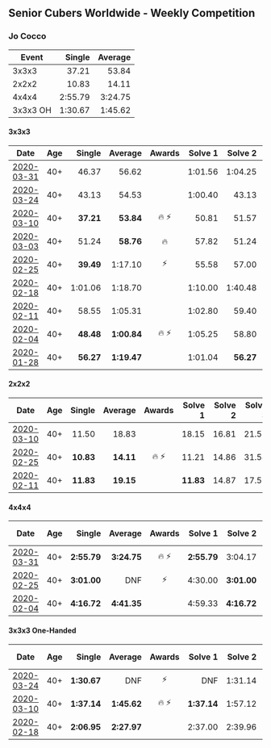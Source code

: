 ## Senior Cubers Worldwide - Weekly Competition
### Jo Cocco

| Event | Single | Average |
| -- | --: | --: |
| 3x3x3 | 37.21 | 53.84 |
| 2x2x2 | 10.83 | 14.11 |
| 4x4x4 | 2:55.79 | 3:24.75 |
| 3x3x3 OH | 1:30.67 | 1:45.62 |

#### 3x3x3

| Date | Age | Single | Average | Awards | Solve 1 | Solve 2 | Solve 3 | Solve 4 | Solve 5 | Video |
| :--: | :--: | --: | --: | :--: | --: | --: | --: | --: | --: | :-- |
| [2020-03-31](../3x3x3/2020-03-31.md) | 40+ | 46.37 | 56.62 |  | 1:01.56 | 1:04.25 | 58.36 | 49.95 | 46.37 | [Link](https://www.facebook.com/events/207898257161923/permalink/210361840248898/) |
| [2020-03-24](../3x3x3/2020-03-24.md) | 40+ | 43.13 | 54.53 |  | 1:00.40 | 43.13 | 1:06.69 | 54.38 | 48.82 | [Link](https://www.facebook.com/events/524456301543611/permalink/528164267839481/) |
| [2020-03-10](../3x3x3/2020-03-10.md) | 40+ | **37.21** | **53.84** | 🔥 ⚡ | 50.81 | 51.57 | 59.16 | **37.21** | 1:06.16 | [Link](https://www.facebook.com/events/164742401163863/permalink/168022254169211/) |
| [2020-03-03](../3x3x3/2020-03-03.md) | 40+ | 51.24 | **58.76** | 🔥 | 57.82 | 51.24 | 1:03.61 | 1:30.63 | 54.84 | [Link](https://www.facebook.com/events/241721610185997/permalink/245802506444574/) |
| [2020-02-25](../3x3x3/2020-02-25.md) | 40+ | **39.49** | 1:17.10 | ⚡ | 55.58 | 57.00 | **39.49** | 1:58.73 | DNF | [Link](https://www.facebook.com/events/196320811461109/permalink/198113274615196/) |
| [2020-02-18](../3x3x3/2020-02-18.md) | 40+ | 1:01.06 | 1:18.70 |  | 1:10.00 | 1:40.48 | 1:01.06 | 1:13.34 | 1:32.77 | [Link](https://www.facebook.com/events/2558750947697073/permalink/2563869620518539/) |
| [2020-02-11](../3x3x3/2020-02-11.md) | 40+ | 58.55 | 1:05.31 |  | 1:02.80 | 59.40 | DNF | 1:13.73 | 58.55 | [Link](https://www.facebook.com/events/616423959107229/permalink/620690745347217/) |
| [2020-02-04](../3x3x3/2020-02-04.md) | 40+ | **48.48** | **1:00.84** | 🔥 ⚡ | 1:05.25 | 58.80 | **48.48** | 58.48 | 1:17.61 | [Link](https://www.facebook.com/JoCocco/videos/10156810258257109/) |
| [2020-01-28](../3x3x3/2020-01-28.md) | 40+ | **56.27** | **1:19.47** |  | 1:01.04 | **56.27** | 2:01.11 | - | - | [Link](https://www.facebook.com/JoCocco/videos/10156789235712109/) |


#### 2x2x2

| Date | Age | Single | Average | Awards | Solve 1 | Solve 2 | Solve 3 | Solve 4 | Solve 5 | Video |
| :--: | :--: | --: | --: | :--: | --: | --: | --: | --: | --: | :-- |
| [2020-03-10](../2x2x2/2020-03-10.md) | 40+ | 11.50 | 18.83 |  | 18.15 | 16.81 | 21.53 | DNF | 11.50 | [Link](https://www.facebook.com/events/654143022005686/permalink/658608968225758/) |
| [2020-02-25](../2x2x2/2020-02-25.md) | 40+ | **10.83** | **14.11** | 🔥 ⚡ | 11.21 | 14.86 | 31.54 | **10.83** | 16.28 | [Link](https://www.facebook.com/events/2972213492840148/permalink/2981767918551372/) |
| [2020-02-11](../2x2x2/2020-02-11.md) | 40+ | **11.83** | **19.15** |  | **11.83** | 14.87 | 17.59 | 24.99 | 29.43 | [Link](https://www.facebook.com/events/176704156956327/permalink/181058473187562/) |


#### 4x4x4

| Date | Age | Single | Average | Awards | Solve 1 | Solve 2 | Solve 3 | Solve 4 | Solve 5 | Video |
| :--: | :--: | --: | --: | :--: | --: | --: | --: | --: | --: | :-- |
| [2020-03-31](../4x4x4/2020-03-31.md) | 40+ | **2:55.79** | **3:24.75** | 🔥 ⚡ | **2:55.79** | 3:04.17 | 4:14.30 | DNS | DNS | [Link](https://www.facebook.com/events/269276700734640/permalink/271293767199600/) |
| [2020-02-25](../4x4x4/2020-02-25.md) | 40+ | **3:01.00** | DNF | ⚡ | 4:30.00 | **3:01.00** | DNS | DNS | DNS | [Link](https://www.facebook.com/events/805797596592397/permalink/809394926232664/) |
| [2020-02-04](../4x4x4/2020-02-04.md) | 40+ | **4:16.72** | **4:41.35** |  | 4:59.33 | **4:16.72** | 4:48.00 | - | - | [Link](https://www.facebook.com/JoCocco/videos/10156812603372109/) |


#### 3x3x3 One-Handed

| Date | Age | Single | Average | Awards | Solve 1 | Solve 2 | Solve 3 | Solve 4 | Solve 5 | Video |
| :--: | :--: | --: | --: | :--: | --: | --: | --: | --: | --: | :-- |
| [2020-03-24](../oh/2020-03-24.md) | 40+ | **1:30.67** | DNF | ⚡ | DNF | 1:31.14 | **1:30.67** | DNS | DNS | [Link](https://www.facebook.com/events/212335450005639/permalink/216613862911131/) |
| [2020-03-10](../oh/2020-03-10.md) | 40+ | **1:37.14** | **1:45.62** | 🔥 ⚡ | **1:37.14** | 1:57.12 | 1:41.89 | 1:37.86 | DNF | [Link](https://www.facebook.com/events/164742401163863/permalink/168022254169211/) |
| [2020-02-18](../oh/2020-02-18.md) | 40+ | **2:06.95** | **2:27.97** |  | 2:37.00 | 2:39.96 | **2:06.95** | DNS | DNS | [Link](https://www.facebook.com/events/1618332754973681/permalink/1624311164375840/) |


<!-- Global site tag (gtag.js) - Google Analytics -->
<script async src="https://www.googletagmanager.com/gtag/js?id=UA-86348435-3"></script>
<script>window.dataLayer = window.dataLayer || []; function gtag() {dataLayer.push(arguments);} gtag('js', new Date()); gtag('config', 'UA-86348435-3');</script>
